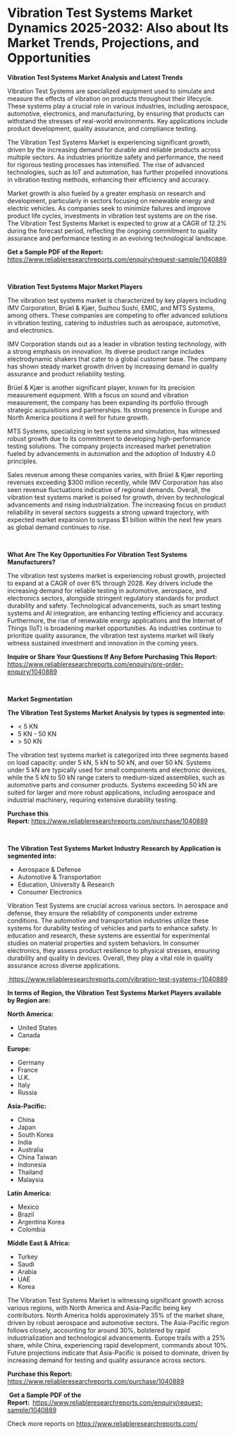 <p><h1>Vibration Test Systems Market Dynamics 2025-2032: Also about Its Market Trends, Projections, and Opportunities</h1></p><p><strong>Vibration Test Systems Market Analysis and Latest Trends</strong></p>
<p><p>Vibration Test Systems are specialized equipment used to simulate and measure the effects of vibration on products throughout their lifecycle. These systems play a crucial role in various industries, including aerospace, automotive, electronics, and manufacturing, by ensuring that products can withstand the stresses of real-world environments. Key applications include product development, quality assurance, and compliance testing.</p><p>The Vibration Test Systems Market is experiencing significant growth, driven by the increasing demand for durable and reliable products across multiple sectors. As industries prioritize safety and performance, the need for rigorous testing processes has intensified. The rise of advanced technologies, such as IoT and automation, has further propelled innovations in vibration testing methods, enhancing their efficiency and accuracy.</p><p>Market growth is also fueled by a greater emphasis on research and development, particularly in sectors focusing on renewable energy and electric vehicles. As companies seek to minimize failures and improve product life cycles, investments in vibration test systems are on the rise. The Vibration Test Systems Market is expected to grow at a CAGR of 12.2% during the forecast period, reflecting the ongoing commitment to quality assurance and performance testing in an evolving technological landscape.</p></p>
<p><strong>Get a Sample PDF of the Report:&nbsp;</strong> <a href="https://www.reliableresearchreports.com/enquiry/request-sample/1040889?utm_campaign=2745&utm_medium=2&utm_source=Github&utm_content=ia&utm_term=09042025&utm_id=vibration-test-systems">https://www.reliableresearchreports.com/enquiry/request-sample/1040889</a></p>
<p>&nbsp;</p>
<p><strong>Vibration Test Systems Major Market Players</strong></p>
<p><p>The vibration test systems market is characterized by key players including IMV Corporation, Brüel & Kjær, Suzhou Sushi, EMIC, and MTS Systems, among others. These companies are competing to offer advanced solutions in vibration testing, catering to industries such as aerospace, automotive, and electronics.</p><p>IMV Corporation stands out as a leader in vibration testing technology, with a strong emphasis on innovation. Its diverse product range includes electrodynamic shakers that cater to a global customer base. The company has shown steady market growth driven by increasing demand in quality assurance and product reliability testing. </p><p>Brüel & Kjær is another significant player, known for its precision measurement equipment. With a focus on sound and vibration measurement, the company has been expanding its portfolio through strategic acquisitions and partnerships. Its strong presence in Europe and North America positions it well for future growth.</p><p>MTS Systems, specializing in test systems and simulation, has witnessed robust growth due to its commitment to developing high-performance testing solutions. The company projects increased market penetration fueled by advancements in automation and the adoption of Industry 4.0 principles.</p><p>Sales revenue among these companies varies, with Brüel & Kjær reporting revenues exceeding $300 million recently, while IMV Corporation has also seen revenue fluctuations indicative of regional demands. Overall, the vibration test systems market is poised for growth, driven by technological advancements and rising industrialization. The increasing focus on product reliability in several sectors suggests a strong upward trajectory, with expected market expansion to surpass $1 billion within the next few years as global demand continues to rise.</p></p>
<p>&nbsp;</p>
<p><strong>What Are The Key Opportunities For Vibration Test Systems Manufacturers?</strong></p>
<p><p>The vibration test systems market is experiencing robust growth, projected to expand at a CAGR of over 6% through 2028. Key drivers include the increasing demand for reliable testing in automotive, aerospace, and electronics sectors, alongside stringent regulatory standards for product durability and safety. Technological advancements, such as smart testing systems and AI integration, are enhancing testing efficiency and accuracy. Furthermore, the rise of renewable energy applications and the Internet of Things (IoT) is broadening market opportunities. As industries continue to prioritize quality assurance, the vibration test systems market will likely witness sustained investment and innovation in the coming years.</p></p>
<p><strong>Inquire or Share Your Questions If Any Before Purchasing This Report:</strong> <a href="https://www.reliableresearchreports.com/enquiry/pre-order-enquiry/1040889?utm_campaign=2745&utm_medium=2&utm_source=Github&utm_content=ia&utm_term=09042025&utm_id=vibration-test-systems">https://www.reliableresearchreports.com/enquiry/pre-order-enquiry/1040889</a></p>
<p>&nbsp;</p>
<p><strong>Market Segmentation</strong></p>
<p><strong>The Vibration Test Systems Market Analysis by types is segmented into:</strong></p>
<p><ul><li>< 5 KN</li><li>5 KN - 50 KN</li><li>> 50 KN</li></ul></p>
<p><p>The vibration test systems market is categorized into three segments based on load capacity: under 5 kN, 5 kN to 50 kN, and over 50 kN. Systems under 5 kN are typically used for small components and electronic devices, while the 5 kN to 50 kN range caters to medium-sized assemblies, such as automotive parts and consumer products. Systems exceeding 50 kN are suited for larger and more robust applications, including aerospace and industrial machinery, requiring extensive durability testing.</p></p>
<p><strong>Purchase this Report:&nbsp;</strong><a href="https://www.reliableresearchreports.com/purchase/1040889?utm_campaign=2745&utm_medium=2&utm_source=Github&utm_content=ia&utm_term=09042025&utm_id=vibration-test-systems">https://www.reliableresearchreports.com/purchase/1040889</a></p>
<p>&nbsp;</p>
<p><strong>The Vibration Test Systems Market Industry Research by Application is segmented into:</strong></p>
<p><ul><li>Aerospace & Defense</li><li>Automotive & Transportation</li><li>Education, University & Research</li><li>Consumer Electronics</li></ul></p>
<p><p>Vibration Test Systems are crucial across various sectors. In aerospace and defense, they ensure the reliability of components under extreme conditions. The automotive and transportation industries utilize these systems for durability testing of vehicles and parts to enhance safety. In education and research, these systems are essential for experimental studies on material properties and system behaviors. In consumer electronics, they assess product resilience to physical stresses, ensuring durability and quality in devices. Overall, they play a vital role in quality assurance across diverse applications.</p></p>
<p><a href="https://www.reliableresearchreports.com/vibration-test-systems-r1040889?utm_campaign=2745&utm_medium=2&utm_source=Github&utm_content=ia&utm_term=09042025&utm_id=vibration-test-systems">&nbsp;https://www.reliableresearchreports.com/vibration-test-systems-r1040889</a></p>
<p><strong>In terms of Region, the Vibration Test Systems Market Players available by Region are:</strong></p>
<p>
    <p> <strong> North America: </strong>
        <ul>
            <li>United States</li>
            <li>Canada</li>
        </ul>
        </p> 
    <p> <strong> Europe: </strong>
        <ul>
            <li>Germany</li>
            <li>France</li>
            <li>U.K.</li>
            <li>Italy</li>
            <li>Russia</li>
        </ul>
        </p> 
    <p> <strong> Asia-Pacific: </strong>
        <ul>
            <li>China</li>
            <li>Japan</li>
            <li>South Korea</li>
            <li>India</li>
            <li>Australia</li>
            <li>China Taiwan</li>
            <li>Indonesia</li>
            <li>Thailand</li>
            <li>Malaysia</li>
        </ul>
        </p> 
    <p> <strong> Latin America: </strong>
        <ul>
            <li>Mexico</li>
            <li>Brazil</li>
            <li>Argentina Korea</li>
            <li>Colombia</li>
        </ul>
        </p> 
    <p> <strong> Middle East & Africa: </strong>
        <ul>
            <li>Turkey</li>
            <li>Saudi</li>
            <li>Arabia</li>
            <li>UAE</li>
            <li>Korea</li>
        </ul>
    </p>
    </p>
<p><p>The Vibration Test Systems Market is witnessing significant growth across various regions, with North America and Asia-Pacific being key contributors. North America holds approximately 35% of the market share, driven by robust aerospace and automotive sectors. The Asia-Pacific region follows closely, accounting for around 30%, bolstered by rapid industrialization and technological advancements. Europe trails with a 25% share, while China, experiencing rapid development, commands about 10%. Future projections indicate that Asia-Pacific is poised to dominate, driven by increasing demand for testing and quality assurance across sectors.</p></p>
<p><strong>Purchase this Report: </strong><a href="https://www.reliableresearchreports.com/purchase/1040889?utm_campaign=2745&utm_medium=2&utm_source=Github&utm_content=ia&utm_term=09042025&utm_id=vibration-test-systems">https://www.reliableresearchreports.com/purchase/1040889</a></p>
<p>&nbsp;<strong>Get a Sample PDF of the Report:&nbsp;&nbsp;</strong><a href="https://www.reliableresearchreports.com/enquiry/request-sample/1040889?utm_campaign=2745&utm_medium=2&utm_source=Github&utm_content=ia&utm_term=09042025&utm_id=vibration-test-systems">https://www.reliableresearchreports.com/enquiry/request-sample/1040889</a></p>
<p><strong></strong></p>
<p>Check more reports on <a href="https://www.reliableresearchreports.com/?utm_campaign=2745&utm_medium=2&utm_source=Github&utm_content=ia&utm_term=09042025&utm_id=vibration-test-systems">https://www.reliableresearchreports.com/</a></p>